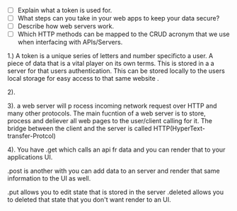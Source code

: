 - [ ] Explain what a token is used for.
- [ ] What steps can you take in your web apps to keep your data secure?
- [ ] Describe how web servers work.
- [ ] Which HTTP methods can be mapped to the CRUD acronym that we use when interfacing with APIs/Servers.

1.) A token is a unique series of letters and number specificto a user. A piece of data that is a vital player on its own terms. This is stored in a a server for that users authentication. This can be stored locally to the users local storage for easy access to that same website .

2). 

3). a web server will p rocess incoming network request over HTTP and many other protocols. The main fucntion of a web server is to store, process and deliever all web pages to the user/client calling for it. The bridge between the client and the server is called HTTP(HyperText-transfer-Protcol)

4). You have .get which calls an api fr data and you can render that to your applications UI.

.post is another with you can add data to an server and render that same information to the UI as well.

.put allows you to edit state that is stored in the server
.deleted allows you to deleted that state that you don't want
render to an UI.